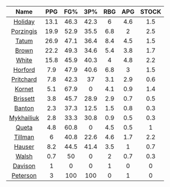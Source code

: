 |                                     Name                                     |  PPG  |  FG%  |  3P%  |  RBG  |  APG  |  STOCK  |
|:----------------------------------------------------------------------------:|:-----:|:-----:|:-----:|:-----:|:-----:|:-------:|
|      [Holiday](https://www.espn.com/nba/player/_/id/3995/jrue-holiday)       | 13.1  | 46.3  | 42.3  |   6   |  4.6  |   1.5   |
| [Porzingis](https://www.espn.com/nba/player/_/id/3102531/kristaps-porzingis) | 19.9  | 52.9  | 35.5  |  6.8  |   2   |   2.5   |
|      [Tatum](https://www.espn.com/nba/player/_/id/4065648/jayson-tatum)      | 26.9  | 47.1  | 36.4  |  8.4  |  4.5  |   1.5   |
|      [Brown](https://www.espn.com/nba/player/_/id/3917376/jaylen-brown)      | 22.2  | 49.3  | 34.6  |  5.4  |  3.8  |   1.7   |
|     [White](https://www.espn.com/nba/player/_/id/3078576/derrick-white)      | 15.8  | 45.9  | 40.3  |   4   |  4.8  |   2.2   |
|       [Horford](https://www.espn.com/nba/player/_/id/3213/al-horford)        |  7.9  | 47.9  | 40.6  |  6.8  |   3   |   1.5   |
|  [Pritchard](https://www.espn.com/nba/player/_/id/4066354/payton-pritchard)  |  7.8  | 42.3  |  37   |  3.1  |  2.9  |   0.6   |
|      [Kornet](https://www.espn.com/nba/player/_/id/3064560/luke-kornet)      |  5.1  | 67.9  |   0   |  4.1  |  0.9  |   1.4   |
|   [Brissett](https://www.espn.com/nba/player/_/id/4278031/oshae-brissett)    |  3.8  | 45.7  | 28.9  |  2.9  |  0.7  |   0.5   |
|     [Banton](https://www.espn.com/nba/player/_/id/4397885/dalano-banton)     |  2.3  | 37.3  | 12.5  |  1.5  |  0.8  |   0.3   |
|  [Mykhailiuk](https://www.espn.com/nba/player/_/id/3133602/svi-mykhailiuk)   |  2.8  | 33.3  | 30.8  |  0.9  |  0.5  |   0.3   |
|     [Queta](https://www.espn.com/nba/player/_/id/4397424/neemias-queta)      |  4.8  | 60.8  |   0   |  4.5  |  0.5  |    1    |
|    [Tillman](https://www.espn.com/nba/player/_/id/4277964/xavier-tillman)    |   6   | 40.8  | 22.6  |  4.6  |  1.7  |   2.2   |
|      [Hauser](https://www.espn.com/nba/player/_/id/4065804/sam-hauser)       |  8.2  | 44.5  | 41.4  |  3.5  |   1   |   0.7   |
|      [Walsh](https://www.espn.com/nba/player/_/id/4683689/jordan-walsh)      |  0.7  |  50   |   0   |   2   |  0.7  |   0.3   |
|      [Davison](https://www.espn.com/nba/player/_/id/4576085/jd-davison)      |   1   |   0   |   0   |   1   |   0   |    0    |
|    [Peterson](https://www.espn.com/nba/player/_/id/4397689/drew-peterson)    |   3   |  100  |  100  |   0   |   1   |    0    |